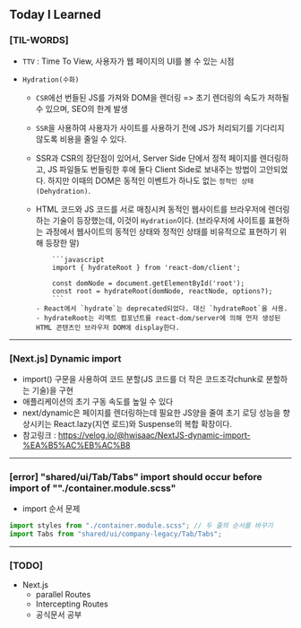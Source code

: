 ## Today I Learned

### [TIL-WORDS]

- `TTV` : Time To View, 사용자가 웹 페이지의 UI를 볼 수 있는 시점
- `Hydration(수화)`

  - `CSR`에선 번들된 JS를 가져와 DOM을 렌더링 => 초기 렌더링의 속도가 저하될 수 있으며, SEO의 한계 발생
  - `SSR`을 사용하여 사용자가 사이트를 사용하기 전에 JS가 처리되기를 기다리지 않도록 비용을 줄일 수 있다.
  - SSR과 CSR의 장단점이 있어서, Server Side 단에서 정적 페이지를 렌더링하고, JS 파일들도 번들링한 후에 둘다 Client Side로 보내주는 방법이 고안되었다. 하지만 이때의 DOM은 동적인 이벤트가 하나도 없는 `정적인 상태(Dehydration)`.
  - HTML 코드와 JS 코드를 서로 매칭시켜 동적인 웹사이트를 브라우저에 렌더링하는
    기술이 등장했는데, 이것이 `Hydration`이다. (브라우저에 사이트를 표현하는 과정에서 웹사이트의 동적인 상태와 정적인 상태를 비유적으로 표현하기 위해 등장한 말)

            ```javascript
            import { hydrateRoot } from 'react-dom/client';

            const domNode = document.getElementById('root');
            const root = hydrateRoot(domNode, reactNode, options?);
            ```
        - React에서 `hydrate`는 deprecated되었다. 대신 `hydrateRoot`을 사용.
        - hydrateRoot는 리액트 컴포넌트를 react-dom/server에 의해 먼저 생성된 HTML 콘텐츠인 브라우저 DOM에 display한다.

---

### [Next.js] Dynamic import

- import() 구문을 사용하여 코드 분할(JS 코드를 더 작은 코드조각chunk로 분할하는 기술)을 구현
- 애플리케이션의 초기 구동 속도를 높일 수 있다
- next/dynamic은 페이지를 렌더링하는데 필요한 JS양을 줄여 초기 로딩 성능을 향상시키는 React.lazy(지연 로드)와 Suspense의 복합 확장이다.
- 참고링크 : https://velog.io/@hwisaac/NextJS-dynamic-import-%EA%B5%AC%EB%AC%B8

---

### [error] "shared/ui/Tab/Tabs" import should occur before import of ""./container.module.scss"

- import 순서 문제

```javascript
import styles from "./container.module.scss"; // 두 줄의 순서를 바꾸기
import Tabs from "shared/ui/company-legacy/Tab/Tabs";
```

---

### [TODO]

- Next.js
  - parallel Routes
  - Intercepting Routes
  - 공식문서 공부
